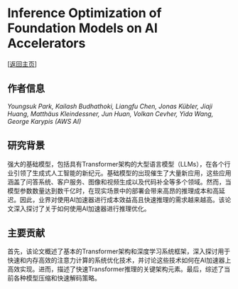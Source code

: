 # Inference Optimization of Foundation Models on AI Accelerators

\[[返回主页](../../README.md)\]

## 作者信息
*Youngsuk Park, Kailash Budhathoki, Liangfu Chen, Jonas Kübler, Jiaji Huang, Matthäus Kleindessner, Jun Huan, Volkan Cevher, Yida Wang, George Karypis (AWS AI)*

## 研究背景
强大的基础模型，包括具有Transformer架构的大型语言模型（LLMs），在各个行业引领了生成式人工智能的新纪元。基础模型的出现催生了大量新应用，这些应用涵盖了问答系统、客户服务、图像和视频生成以及代码补全等多个领域。然而，当模型参数数量达到数千亿时，在现实场景中的部署会带来高昂的推理成本和高延迟。因此，业界对使用AI加速器进行成本效益高且快速推理的需求越来越高。该论文深入探讨了关于如何使用AI加速器进行推理优化。

## 主要贡献
首先，该论文概述了基本的Transformer架构和深度学习系统框架，深入探讨用于快速和内存高效的注意力计算的系统优化技术，并讨论这些技术如何在AI加速器上高效实现。进而，描述了快速Transformer推理的关键架构元素。最后，综述了当前各种模型压缩和快速解码策略。

